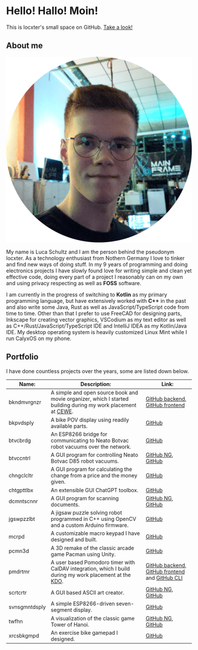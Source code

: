 # Hello! Hallo! Moin!

This is locxter's small space on GitHub. [Take a look!](https://github.com/locxter?tab=repositories)

## About me

![Portrait of me](portrait.png)

My name is Luca Schultz and I am the person behind the pseudonym locxter. As a technology enthusiast from Nothern Germany I love to tinker and find new ways of doing stuff. In my 9 years of programming and doing electronics projects I have slowly found love for writing simple and clean yet effective code, doing every part of a project I reasonably can on my own and using privacy respecting as well as **FOSS** software.

I am currently in the progress of switching to **Kotlin** as my primary programming language, but have extensively worked with **C++** in the past and also write some Java, Rust as well as JavaScript/TypeScript code from time to time. Other than that I prefer to use FreeCAD for designing parts, Inkscape for creating vector graphics, VSCodium as my text editor as well as C++/Rust/JavaScript/TypeScript IDE and IntelliJ IDEA as my Kotlin/Java IDE. My desktop operating system is heavily customized Linux Mint while I run CalyxOS on my phone.

## Portfolio

I have done countless projects over the years, some are listed down below.

| Name: | Description: | Link: |
| --- | --- | --- |
| bkndmvrgnzr | A simple and open source book and movie organizer, which I started building during my work placement at [CEWE](https://www.cewe.de/). | [GitHub backend](https://github.com/locxter/bkndmvrgnzr-backend), [GitHub frontend](https://github.com/locxter/bkndmvrgnzr-frontend) |
| bkpvdsply | A bike POV display using readily available parts. | [GitHub](https://github.com/locxter/bkpvdsply) |
| btvcbrdg | An ESP8266 bridge for communicating to Neato Botvac robot vacuums over the network. | [GitHub](https://github.com/locxter/btvcbrdg) |
| btvccntrl | A GUI program for controlling Neato Botvac D85 robot vacuums. | [GitHub NG](https://github.com/locxter/btvccntrl-ng), [GitHub](https://github.com/locxter/btvccntrl) |
| chngclcltr | A GUI program for calculating the change from a price and the money given. | [GitHub](https://github.com/locxter/chngclcltr) |
| chtgpttlbx | An extensible GUI ChatGPT toolbox. | [GitHub](https://github.com/locxter/chtgpttlbx) |
| dcmntscnnr | A GUI program for scanning documents. | [GitHub NG](https://github.com/locxter/dcmntscnnr-ng), [GitHub](https://github.com/locxter/dcmntscnnr) |
| jgswpzzlbt | A jigsaw puzzle solving robot programmed in C++ using OpenCV and a custom Arduino firmware. | [GitHub](https://github.com/locxter/jgswpzzlbt) |
| mcrpd | A customizable macro keypad I have designed and built. | [GitHub](https://github.com/locxter/mcrpd) |
| pcmn3d | A 3D remake of the classic arcade game Pacman using Unity. | [GitHub](https://github.com/locxter/pcmn3d) |
| pmdrtmr | A user based Pomodoro timer with CalDAV integration, which I build during my work placement at the [KDO](https://www.kdo.de). | [GitHub backend](https://github.com/locxter/pmdrtmr-backend), [GitHub frontend](https://github.com/locxter/pmdrtmr-frontend) and [GitHub CLI](https://github.com/locxter/pmdrtmr-cli) |
| scrtcrtr | A GUI based ASCII art creator. | [GitHub NG](https://github.com/locxter/scrtcrtr-ng), [GitHub](https://github.com/locxter/scrtcrtr) |
| svnsgmntdsply | A simple ESP8266-driven seven-segment display. | [GitHub](https://github.com/locxter/svnsgmntdsply) |
| twfhn | A visualization of the classic game Tower of Hanoi. | [GitHub NG](https://github.com/locxter/twrfhn-ng), [GitHub](https://github.com/locxter/twrfhn) |
| xrcsbkgmpd | An exercise bike gamepad I designed. | [GitHub](https://github.com/locxter/xrcsbkgmpd) |
